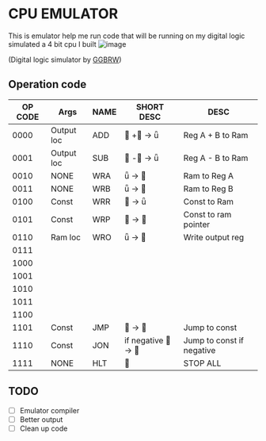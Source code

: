 # CPU EMULATOR
This is emulator help me run code that will be running on my digital logic simulated a 4 bit cpu I built
![image](https://github.com/newor0599/worline-emu/assets/114163256/2624d419-00fc-4c40-91cf-8748621f124b)

(Digital logic simulator by [GGBRW](https://github.com/GGBRW/BOOLR))

## Operation code
| OP CODE | Args       | NAME | SHORT DESC         | DESC
| ------- | ---------- | ---- | ------------------ | --------------------------|
| 0000    | Output loc | ADD  | 󰬈 +󰬉 ->           | Reg A + B to Ram          |
| 0001    | Output loc | SUB  | 󰬈 -󰬉 ->           | Reg A - B to Ram          |
| 0010    | NONE       | WRA  |  -> 󰬈             | Ram to Reg A              |
| 0011    | NONE       | WRB  |  -> 󰬉             | Ram to Reg B              |
| 0100    | Const      | WRR  |  ->              | Const to Ram              |
| 0101    | Const      | WRP  |  -> 󰕟             | Const to ram pointer      |
| 0110    | Ram loc    | WRO  |  ->              | Write output reg          |
| 0111    |            |      |                    |                           |
| 1000    |            |      |                    |                           |
| 1001    |            |      |                    |                           |
| 1010    |            |      |                    |                           |
| 1011    |            |      |                    |                           |
| 1100    |            |      |                    |                           |
| 1101    | Const      | JMP  |  -> 󰆙             | Jump to const             |
| 1110    | Const      | JON  | if negative  -> 󰆙 | Jump to const if negative |
| 1111    | NONE       | HLT  |                   | STOP ALL                  |

## TODO
- [ ] Emulator compiler
- [ ] Better output
- [ ] Clean up code
